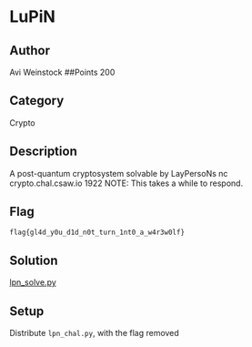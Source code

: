 # LuPiN
## Author
Avi Weinstock
##Points
200
## Category
Crypto
## Description
A post-quantum cryptosystem solvable by LayPersoNs
nc crypto.chal.csaw.io 1922
NOTE: This takes a while to respond.
## Flag
`flag{gl4d_y0u_d1d_n0t_turn_1nt0_a_w4r3w0lf}`
## Solution
[lpn_solve.py](lpn_solve.py)
## Setup
Distribute `lpn_chal.py`, with the flag removed